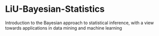 # LiU-Bayesian-Statistics
Introduction to the Bayesian approach to statistical inference, with a view towards applications in data mining and machine learning
